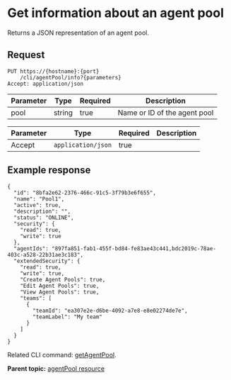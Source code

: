 # Get information about an agent pool

Returns a JSON representation of an agent pool.

## Request

```
PUT https://{hostname}:{port}
    /cli/agentPool/info?{parameters}
Accept: application/json

```

|Parameter|Type|Required|Description|
|---------|----|--------|-----------|
|pool|string|true|Name or ID of the agent pool|

|Parameter|Type|Required|Description|
|---------|----|--------|-----------|
|Accept|`application/json`|true| |

## Example response

```
{
  "id": "8bfa2e62-2376-466c-91c5-3f79b3e6f655",
  "name": "Pool1",
  "active": true,
  "description": "",
  "status": "ONLINE",
  "security": {
    "read": true,
    "write": true
  },
  "agentIds": "897fa851-fab1-455f-bd84-fe83ae43c441,bdc2019c-78ae-403c-a528-22b31ae3c183",
  "extendedSecurity": {
    "read": true,
    "write": true,
    "Create Agent Pools": true,
    "Edit Agent Pools": true,
    "View Agent Pools": true,
    "teams": [
      {
        "teamId": "ea307e2e-d6be-4092-a7e8-e8e02274de7e",
        "teamLabel": "My team"
      }
    ]
  }
}
```

Related CLI command: [getAgentPool](udclient_getagentpool.md).

**Parent topic:** [agentPool resource](../../com.udeploy.api.doc/topics/rest_cli_agentpool.md)

